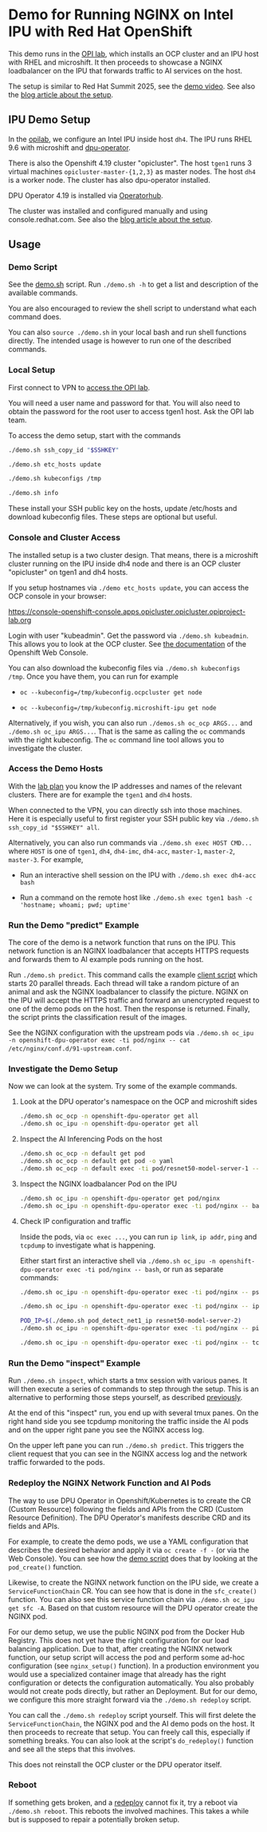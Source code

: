 # Demo for Running NGINX on Intel IPU with Red Hat OpenShift

This demo runs in the [OPI lab][opilab], which installs an OCP cluster and an IPU host
with RHEL and microshift. It then proceeds to showcase a NGINX loadbalancer on the IPU
that forwards traffic to AI services on the host.

The setup is similar to Red Hat Summit 2025, see the [demo video][demovideo]. See
also the [blog article about the setup][labsetup].

## IPU Demo Setup

In the [opilab][opilab], we configure an Intel IPU inside host `dh4`. The IPU runs
RHEL 9.6 with microshift and [dpu-operator][dpuop].

There is also the Openshift 4.19 cluster "opicluster".  The host `tgen1` runs 3
virtual machines `opicluster-master-{1,2,3}` as master nodes.  The host `dh4`
is a worker node. The cluster has also dpu-operator installed.

DPU Operator 4.19 is installed via [Operatorhub][rhcatalog].

The cluster was installed and configured manually and using console.redhat.com.
See also the [blog article about the setup][labsetup].

[opilab]: https://github.com/opiproject/lab
[demovideo]: https://www.linkedin.com/posts/ppindell_update-revealed-at-red-hat-summit-last-year-activity-7333338464651792384-e1yW?utm_source=share&utm_medium=member_ios&rcm=ACoAAAARCJUBkVc4lx8FfmYUF_zaKRbmhvyimTk
[labsetup]: https://access.redhat.com/articles/7120276
[dpuop]: https://github.com/openshift/dpu-operator/
[rhcatalog]: https://catalog.redhat.com/en/search?gs=&q=dpu&searchType=all

## Usage

### Demo Script

See the [demo.sh](./demo.sh) script. Run `./demo.sh -h` to get a list and
description of the available commands.

You are also encouraged to review the shell script to understand what each
command does.

You can also `source ./demo.sh` in your local bash and run shell functions
directly. The intended usage is however to run one of the described commands.

### Local Setup

First connect to VPN to [access the OPI lab][accesslab].

[accesslab]: https://github.com/opiproject/lab?tab=readme-ov-file#access-the-lab

You will need a user name and password for that. You will also need to obtain
the password for the root user to access tgen1 host. Ask the OPI lab team.

To access the demo setup, start with the commands

```bash
./demo.sh ssh_copy_id "$SSHKEY"

./demo.sh etc_hosts update

./demo.sh kubeconfigs /tmp

./demo.sh info
```

These install your SSH public key on the hosts, update /etc/hosts and download
kubeconfig files. These steps are optional but useful.

### Console and Cluster Access

The installed setup is a two cluster design. That means, there is a microshift
cluster running on the IPU inside dh4 node and there is an OCP cluster
"opicluster" on tgen1 and dh4 hosts.

If you setup hostnames via `./demo etc_hosts update`, you can access the OCP console in your browser:

<https://console-openshift-console.apps.opicluster.opicluster.opiproject-lab.org>

Login with user "kubeadmin". Get the password via `./demo.sh kubeadmin`. This allows you to look
at the OCP cluster. See [the documentation][console-doc] of the Openshift Web Console.

[console-doc]: https://docs.redhat.com/en/documentation/openshift_container_platform/4.19/html-single/web_console/index

You can also download the kubeconfig files via `./demo.sh kubeconfigs /tmp`. Once you have them, you
can run for example

- `oc --kubeconfig=/tmp/kubeconfig.ocpcluster get node`

- `oc --kubeconfig=/tmp/kubeconfig.microshift-ipu get node`

Alternatively, if you wish, you can also run `./demos.sh oc_ocp ARGS...` and
`./demo.sh oc_ipu ARGS...`. That is the same as calling the `oc` commands with
the right kubeconfig. The `oc` command line tool allows you to investigate the
cluster.

### Access the Demo Hosts

With the [lab plan][opilab] you know the IP addresses and names of the relevant
clusters. There are for example the `tgen1` and `dh4` hosts.

When connected to the VPN, you can directly ssh into those machines. Here it is
especially useful to first register your SSH public key via `./demo.sh
ssh_copy_id "$SSHKEY" all`.

Alternatively, you can also run commands via `./demo.sh exec HOST CMD...` where
`HOST` is one of `tgen1`, `dh4`, `dh4-imc`, `dh4-acc`, `master-1`, `master-2`,
`master-3`.  For example,

- Run an interactive shell session on the IPU with `./demo.sh exec dh4-acc bash`

- Run a command on the remote host like `./demo.sh exec tgen1 bash -c 'hostname; whoami; pwd; uptime'`

### Run the Demo "predict" Example

The core of the demo is a network function that runs on the IPU. This
network function is an NGINX loadbalancer that accepts HTTPS requests and
forwards them to AI example pods running on the host.

Run `./demo.sh predict`. This command calls the example [client script](./predict_images/run.py)
which starts 20 parallel threads. Each thread
will take a random picture of an animal and ask the NGINX loadbalancer to
classify the picture. NGINX on the IPU will accept the HTTPS traffic and
forward an unencrypted request to one of the demo pods on the host. Then the
response is returned. Finally, the script prints the classification result
of the images.

See the NGINX configuration with the upstream pods via
`./demo.sh oc_ipu -n openshift-dpu-operator exec -ti pod/nginx -- cat /etc/nginx/conf.d/91-upstream.conf`.

### Investigate the Demo Setup

Now we can look at the system. Try some of the example commands.

1. Look at the DPU operator's namespace on the OCP and microshift sides

    ```bash
    ./demo.sh oc_ocp -n openshift-dpu-operator get all
    ./demo.sh oc_ipu -n openshift-dpu-operator get all
    ```

1. Inspect the AI Inferencing Pods on the host

    ```bash
    ./demo.sh oc_ocp -n default get pod
    ./demo.sh oc_ocp -n default get pod -o yaml
    ./demo.sh oc_ocp -n default exec -ti pod/resnet50-model-server-1 -- bash
    ```

1. Inspect the NGINX loadbalancer Pod on the IPU

    ```bash
    ./demo.sh oc_ipu -n openshift-dpu-operator get pod/nginx
    ./demo.sh oc_ipu -n openshift-dpu-operator exec -ti pod/nginx -- bash
    ```

1. Check IP configuration and traffic

    Inside the pods, via `oc exec ...`, you can run `ip link`, `ip addr`,
    `ping` and `tcpdump` to investigate what is happening.

    Either start first an interactive shell via
    `./demo.sh oc_ipu -n openshift-dpu-operator exec -ti pod/nginx -- bash`,
    or run as separate commands:

    ```bash
    ./demo.sh oc_ipu -n openshift-dpu-operator exec -ti pod/nginx -- ps aux

    ./demo.sh oc_ipu -n openshift-dpu-operator exec -ti pod/nginx -- ip addr

    POD_IP=$(./demo.sh pod_detect_net1_ip resnet50-model-server-2)
    ./demo.sh oc_ipu -n openshift-dpu-operator exec -ti pod/nginx -- ping -c 3 "$POD_IP"

    ./demo.sh oc_ipu -n openshift-dpu-operator exec -ti pod/nginx -- tcpdump -ni net2
    ```

### Run the Demo "inspect" Example

Run `./demo.sh inspect`, which starts a tmx session with various panes. It will
then execute a series of commands to step through the setup. This is an alternative
to performing those steps yourself, as described [previously](#investigate-the-demo-setup).

At the end of this "inspect" run, you end up with several tmux panes. On the right
hand side you see tcpdump monitoring the traffic inside the AI pods and on the
upper right pane you see the NGINX access log.

On the upper left pane you can run `./demo.sh predict`. This triggers the client
request that you can see in the NGINX access log and the network traffic forwarded
to the pods.

### Redeploy the NGINX Network Function and AI Pods

The way to use DPU Operator in Openshift/Kubernetes is to create the CR (Custom
Resource) following the fields and APIs from the CRD (Custom Resource
Definition). The DPU Operator's manifests describe CRD and its fields and
APIs.

For example, to create the demo pods, we use a YAML configuration that
describes the desired behavior and apply it via `oc create -f -` (or via the
Web Console). You can see how the [demo script](demo.sh) does that by looking
at the `pod_create()` function.

Likewise, to create the NGINX network function on the IPU side, we create a
`ServiceFunctionChain` CR. You can see how that is done in the `sfc_create()`
function. You can also see this service function chain via `./demo.sh oc_ipu
get sfc -A`. Based on that custom resource will the DPU operator create the
NGINX pod.

For our demo setup, we use the public NGINX pod from the Docker Hub Registry.
This does not yet have the right configuration for our load balancing
application.  Due to that, after creating the NGINX network function, our setup
script will access the pod and perform some ad-hoc configuration (see
`nginx_setup()` function).  In a production environment you would use a
specialized container image that already has the right configuration or detects
the configuration automatically. You also probably would not create pods
directly, but rather an Deployment. But for our demo, we configure this more
straight forward via the `./demo.sh redeploy` script.

You can call the `./demo.sh redeploy` script yourself. This will first delete
the `ServiceFunctionChain`, the NGINX pod and the AI demo pods on the host. It
then proceeds to recreate that setup. You can freely call this, especially if
something breaks. You can also look at the script's `do_redeploy()` function
and see all the steps that this involves.

This does not reinstall the OCP cluster or the DPU operator itself.

### Reboot

If something gets broken, and a [redeploy](#redeploy-the-nginx-network-function-and-ai-pods)
cannot fix it, try a reboot via `./demo.sh reboot`. This reboots the involved
machines. This takes a while but is supposed to repair a potentially broken
setup.
